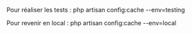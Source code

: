 Pour réaliser les tests : 
php artisan config:cache --env=testing

Pour revenir en local : 
php artisan config:cache --env=local
